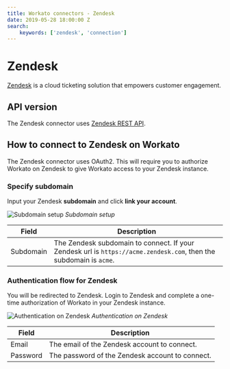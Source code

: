 ```yaml
---
title: Workato connectors - Zendesk
date: 2019-05-28 18:00:00 Z
search:
    keywords: ['zendesk', 'connection']
---
```


# Zendesk
[Zendesk](https://www.zendesk.com/) is a cloud ticketing solution that empowers customer engagement.

## API version
The Zendesk connector uses [Zendesk REST API](https://developer.zendesk.com/rest_api/docs/zendesk-apis/resources).

## How to connect to Zendesk on Workato
The Zendesk connector uses OAuth2. This will require you to authorize Workato on Zendesk to give Workato access to your Zendesk instance.

### Specify subdomain
Input your Zendesk **subdomain** and click **link your account**.

![Subdomain setup](~@img/connectors/zendesk/domain-setup.png)
*Subdomain setup*

| Field     | Description |
|-----------|-------------|
| Subdomain | The Zendesk subdomain to connect. If your Zendesk url is `https://acme.zendesk.com`, then the subdomain is `acme`. |

### Authentication flow for Zendesk
You will be redirected to Zendesk. Login to Zendesk and complete a one-time authorization of Workato in your Zendesk instance.

![Authentication on Zendesk](~@img/connectors/zendesk/basic-authentication.png)
*Authentication on Zendesk*

| Field    | Description |
|----------|-------------|
| Email    | The email of the Zendesk account to connect. |
| Password | The password of the Zendesk account to connect. |
